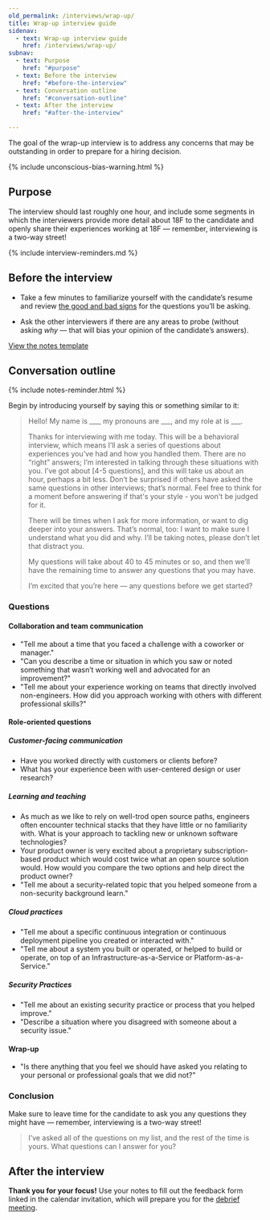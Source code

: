 ```yaml
---
old_permalink: /interviews/wrap-up/
title: Wrap-up interview guide
sidenav:
  - text: Wrap-up interview guide
    href: /interviews/wrap-up/
subnav:
  - text: Purpose
    href: "#purpose"
  - text: Before the interview
    href: "#before-the-interview"
  - text: Conversation outline
    href: "#conversation-outline"
  - text: After the interview
    href: "#after-the-interview"

---
```


The goal of the wrap-up interview is to address any concerns that may be outstanding in order to prepare for a hiring decision.

{% include unconscious-bias-warning.html %}

## Purpose

The interview should last roughly one hour, and include some segments in which the interviewers provide more detail about 18F to the candidate and openly share their experiences working at 18F — remember, interviewing is a two-way street!

{% include interview-reminders.md %}

## Before the interview

- Take a few minutes to familiarize yourself with the candidate’s resume and review [the good and bad signs](https://docs.google.com/document/d/1oYmx_93-mq2QrqICCo8SNk8hHmnPPonPA1kg0vhy540/edit) for the questions you’ll be asking.

- Ask the other interviewers if there are any areas to probe (without asking *why* — that will bias your opinion of the candidate’s answers).

<a href="https://docs.google.com/document/d/1LM1Hpd_-prXu_phmXSrmuDYWNcRkm2v04Uy9MJC3MsY/edit#" class="usa-button usa-button-primary">View the notes template</a>

## Conversation outline

{% include notes-reminder.html %}

Begin by introducing yourself by saying this or something similar to it:

> Hello! My name is \_\_\_, my pronouns are \_\_\_, and my role at is \_\_\_.
>
> Thanks for interviewing with me today. This will be a behavioral interview, which means I’ll ask a series of questions about experiences you’ve had and how you handled them. There are no “right” answers; I’m interested in talking through these situations with you. I’ve got about [4-5 questions], and this will take us about an hour, perhaps a bit less. Don’t be surprised if others have asked the same questions in other interviews; that’s normal. Feel free to think for a moment before answering if that's your style - you won't be judged for it.
>
> There will be times when I ask for more information, or want to dig deeper into your answers. That’s normal, too: I want to make sure I understand what you did and why. I’ll be taking notes, please don’t let that distract you.
>
> My questions will take about 40 to 45 minutes or so, and then we’ll have the remaining time to answer any questions that you may have.
>
> I’m excited that you’re here — any questions before we get started?


### Questions

#### Collaboration and team communication

* "Tell me about a time that you faced a challenge with a coworker or manager."
* "Can you describe a time or situation in which you saw or noted something that wasn’t working well and advocated for an improvement?"
* "Tell me about your experience working on teams that directly involved non-engineers. How did you approach working with others with different professional skills?"

#### Role-oriented questions

##### Customer-facing communication

* Have you worked directly with customers or clients before?
* What has your experience been with user-centered design or user research?

##### Learning and teaching

* As much as we like to rely on well-trod open source paths, engineers often encounter technical stacks that they have little or no familiarity with. What is your approach to tackling new or unknown software technologies?
* Your product owner is very excited about a proprietary subscription-based product which would cost twice what an open source solution would. How would you compare the two options and help direct the product owner?
* "Tell me about a security-related topic that you helped someone from a non-security background learn."

##### Cloud practices

* "Tell me about a specific continuous integration or continuous deployment pipeline you created or interacted with."
* "Tell me about a system you built or operated, or helped to build or operate, on top of an Infrastructure-as-a-Service or Platform-as-a-Service."

##### Security Practices

* "Tell me about an existing security practice or process that you helped improve."
* "Describe a situation where you disagreed with someone about a security issue."


#### Wrap-up

* "Is there anything that you feel we should have asked you relating to your personal or professional goals that we did not?"

### Conclusion

Make sure to leave time for the candidate to ask you any questions they might have — remember, interviewing is a two-way street!

> I’ve asked all of the questions on my list, and the rest of the time is yours. What questions can I answer for you?

## After the interview

**Thank you for your focus!** Use your notes to fill out the feedback form linked in the calendar invitation, which will prepare you for the [debrief meeting]({{site.baseurl}}/debrief/).
